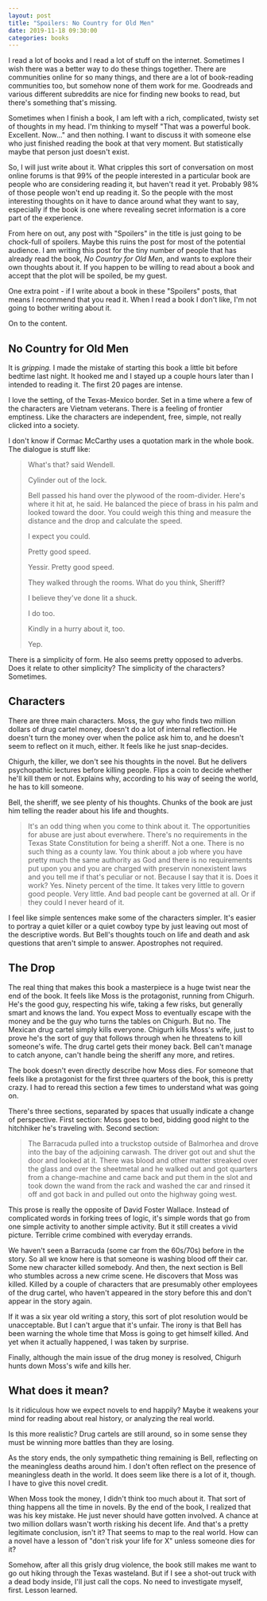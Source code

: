 ```yaml
---
layout: post
title: "Spoilers: No Country for Old Men"
date: 2019-11-18 09:30:00
categories: books
---
```


I read a lot of books and I read a lot of stuff on the internet. Sometimes I wish there was
a better way to do these things together. There are communities online for so many things,
and there are a lot of book-reading communities too, but somehow none
of them work for me. Goodreads and various different subreddits are nice for finding new
books to read, but there's something that's missing.

Sometimes when I finish a book, I am left with a rich, complicated,
twisty set of thoughts in my head. I'm thinking to myself "That was a
powerful book. Excellent. Now..." and then nothing. I want to discuss
it with someone else who just finished reading the book at that very
moment. But statistically maybe that person just doesn't exist.

So, I will just write about it. What cripples this sort of
conversation on most online forums is that 99% of the people
interested in a particular book are people who are considering reading
it, but haven't read it yet. Probably 98% of those people won't end up
reading it. So the people with the most interesting thoughts on it
have to dance around what they want to say, especially if the book is
one where revealing secret information is a core part of the
experience.

From here on out, any post with "Spoilers" in the title is just going
to be chock-full of spoilers. Maybe this ruins the post for most of
the potential audience. I am writing this post for the tiny number of
people that has already read the book, *No Country for Old Men*, and
wants to explore their own thoughts about it. If you happen to be
willing to read about a book and accept that the plot will be spoiled,
be my guest.

One extra point - if I write about a book in these "Spoilers" posts,
that means I recommend that you read it. When I read a book I don't
like, I'm not going to bother writing about it.

On to the content.

## No Country for Old Men 

It is *gripping.* I made the mistake of starting this book a little bit
before bedtime last night. It hooked me and I stayed up a couple hours
later than I intended to reading it. The first 20 pages are intense.

I love the setting, of the Texas-Mexico border. Set in a time where a
few of the characters are Vietnam veterans. There is a feeling of
frontier emptiness. Like the characters are independent, free, simple,
not really clicked into a society.

I don't know if Cormac McCarthy uses a quotation mark in the whole book. The
dialogue is stuff like:

> What's that? said Wendell.
>
> Cylinder out of the lock.
>
> Bell passed his hand over the plywood of the room-divider. Here's
> where it hit at, he said. He balanced the piece of brass in his palm
> and looked toward the door. You could weigh this thing and measure
> the distance and the drop and calculate the speed.
>
> I expect you could.
>
> Pretty good speed.
>
> Yessir. Pretty good speed.
>
> They walked through the rooms. What do you think, Sheriff?
>
> I believe they've done lit a shuck.
>
> I do too.
>
> Kindly in a hurry about it, too.
>
> Yep.

There is a simplicity of form. He also seems pretty opposed to
adverbs. Does it relate to other simplicity? The simplicity of the
characters? Sometimes.

## Characters

There are three main characters. Moss, the guy who finds two million
dollars of drug cartel money, doesn't do a lot of internal
reflection. He doesn't turn the money over when the police ask him to,
and he doesn't seem to reflect on it much, either. It feels like he
just snap-decides.

Chigurh, the killer, we don't see his thoughts in the novel. But he
delivers psychopathic lectures before killing people. Flips a coin to
decide whether he'll kill them or not. Explains why, according to his
way of seeing the world, he has to kill someone.

Bell, the sheriff, we see plenty of his thoughts. Chunks of the book
are just him telling the reader about his life and thoughts.

> It's an odd thing when you come to think about it. The opportunities
> for abuse are just about everwhere. There's no requirements in the
> Texas State Constitution for being a sheriff. Not a one. There is no
> such thing as a county law. You think about a job where you have
> pretty much the same authority as God and there is no requirements
> put upon you and you are charged with preservin nonexistent laws and
> you tell me if that's peculiar or not. Because I say that it
> is. Does it work? Yes. Ninety percent of the time. It takes very
> little to govern good people. Very little. And bad people cant be
> governed at all. Or if they could I never heard of it.

I feel like simple sentences make some of the characters simpler. It's
easier to portray a quiet killer or a quiet cowboy type by just
leaving out most of the descriptive words. But Bell's thoughts touch
on life and death and ask questions that aren't simple to
answer. Apostrophes not required.

## The Drop

The real thing that makes this book a masterpiece is a huge twist near
the end of the book. It feels like Moss is the protagonist, running
from Chigurh. He's the good guy, respecting his wife, taking a few
risks, but generally smart and knows the land. You expect Moss to
eventually escape with the money and be the guy who turns the tables
on Chigurh. But no. The Mexican drug cartel simply kills
everyone. Chigurh kills Moss's wife, just to prove he's the sort of
guy that follows through when he threatens to kill someone's wife. The
drug cartel gets their money back. Bell can't manage to catch anyone,
can't handle being the sheriff any more, and retires.

The book doesn't even directly describe how Moss dies. For someone
that feels like a protagonist for the first three quarters of the
book, this is pretty crazy. I had to reread this section a few times
to understand what was going on.

There's three sections, separated by spaces that usually indicate a
change of perspective. First section: Moss goes to bed, bidding good
night to the hitchhiker he's traveling with. Second section:

> The Barracuda pulled into a truckstop outside of Balmorhea and drove
> into the bay of the adjoining carwash. The driver got out and shut
> the door and looked at it. There was blood and other matter streaked
> over the glass and over the sheetmetal and he walked out and got
> quarters from a change-machine and came back and put them in the
> slot and took down the wand from the rack and washed the car and
> rinsed it off and got back in and pulled out onto the highway going
> west.

This prose is really the opposite of David Foster Wallace. Instead of
complicated words in forking trees of logic, it's simple words that go
from one simple activity to another simple activity. But it still
creates a vivid picture. Terrible crime combined with everyday errands.

We haven't seen a Barracuda (some car from the 60s/70s) before in the
story. So all we know here is that someone is washing blood off their
car. Some new character killed somebody. And then, the next section is
Bell who stumbles across a new crime scene. He discovers that Moss was
killed. Killed by a couple of characters that are presumably other
employees of the drug cartel, who haven't appeared in the story before
this and don't appear in the story again.

If it was a six year old writing a story, this sort of plot resolution
would be unacceptable. But I can't argue that it's unfair. The irony
is that Bell has been warning the whole time that Moss is going to get
himself killed. And yet when it actually happened, I was taken by
surprise.

Finally, although the main issue of the drug money is resolved,
Chigurh hunts down Moss's wife and kills her.

## What does it mean?

Is it ridiculous how we expect novels to end happily? Maybe it weakens
your mind for reading about real history, or analyzing the real world.

Is this more realistic? Drug cartels are still around, so in some
sense they must be winning more battles than they are losing.

As the story ends, the only sympathetic thing remaining is Bell, reflecting on the
meaningless deaths around him. I don't often reflect on the presence
of meaningless death in the world. It does seem like there is a lot of
it, though. I have to give this novel credit.

When Moss took the money, I didn't think too much about it. That sort
of thing happens all the time in novels. By the end of the book, I
realized that was his key mistake. He just never should have gotten
involved. A chance at two million dollars wasn't worth risking his
decent life. And that's a pretty legitimate conclusion, isn't it? That
seems to map to the real world. How can a novel have a lesson of
"don't risk your life for X" unless someone dies for it?

Somehow, after all this grisly drug violence, the book still makes me
want to go out hiking through the Texas wasteland. But if I see a shot-out
truck with a dead body inside, I'll just call the cops. No need to
investigate myself, first. Lesson learned.
